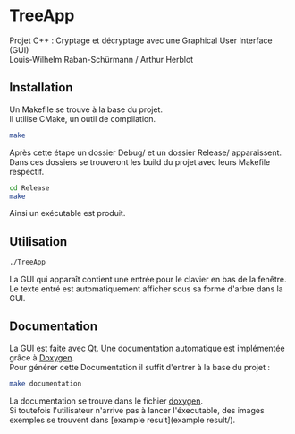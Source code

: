 # TreeApp

Projet C++ : Cryptage et décryptage avec une Graphical User Interface (GUI)  
Louis-Wilhelm Raban-Schürmann / Arthur Herblot  

## Installation

Un Makefile se trouve à la base du projet.  
Il utilise CMake, un outil de compilation.
```bash
make
```
Après cette étape un dossier Debug/ et un dossier Release/ apparaissent.  
Dans ces dossiers se trouveront les build du projet avec leurs Makefile respectif.
```bash
cd Release
make
```
Ainsi un exécutable est produit.

## Utilisation

```bash
./TreeApp
```
La GUI qui apparaît contient une entrée pour le clavier en bas de la fenêtre.  
Le texte entré est automatiquement afficher sous sa forme d'arbre dans la GUI.

## Documentation

La GUI est faite avec [Qt](https://www.qt.io/).
Une documentation automatique est implémentée grâce à [Doxygen](https://www.doxygen.nl/index.html).  
Pour générer cette Documentation il suffit d'entrer à la base du projet : 
```bash
make documentation
```
La documentation se trouve dans le fichier [doxygen](/doxygen).  
Si toutefois l'utilisateur n'arrive pas à lancer l'éxecutable, des images exemples se trouvent dans [example result](example result/).